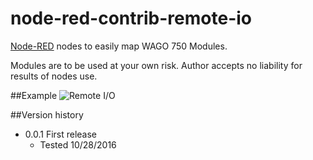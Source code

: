# node-red-contrib-remote-io
[Node-RED](http://nodered.org/) nodes to easily map WAGO 750 Modules. 

Modules are to be used at your own risk.  Author accepts no liability for results of nodes use.  

##Example
![Remote I/O](https://www.wago.com/media/images/hf2/hff/9540396417054.jpg)

##Version history
* 0.0.1	First release
  * Tested 10/28/2016
